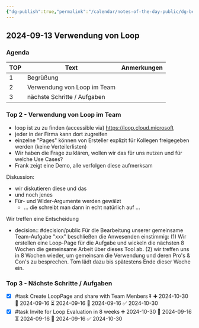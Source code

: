 ```yaml
---
{"dg-publish":true,"permalink":"/calendar/notes-of-the-day-public/dg-beispiel-fuer-ein-meeting-mit-entscheidung/","tags":["class/meeting"]}
---
```


## 2024-09-13 Verwendung von Loop

### Agenda

| TOP | Text                        | Anmerkungen |
| --- | --------------------------- | ----------- |
| 1   | Begrüßung                   |             |
| 2   | Verwendung von Loop im Team |             |
| 3   | nächste Schritte / Aufgaben |             |

### Top 2 - Verwendung von Loop im Team
- loop ist zu zu finden (accessible via) https://loop.cloud.microsoft
- jeder in der Firma kann dort zugreifen
- einzelne "Pages" können von Ersteller explizit für Kollegen freigegeben werden (keine Verteilerlisten)
- Wir haben die Frage zu klären, wollen wir das für uns nutzen und für welche Use Cases?
- Frank zeigt eine Demo, alle verfolgen diese aufmerksam

Diskussion:
- wir diskutieren diese und das
- und noch jenes
- Für- und Wider-Argumente werden gewälzt
	- ... die schreibt man dann in echt natürlich auf ... 

Wir treffen eine Entscheidung
- decision:: #decision/public Für die Bearbeitung unserer gemeinsame Team-Aufgabe "xxx" beschließen die Anwesenden einstimmig: (1) Wir erstellen eine Loop-Page für die Aufgabe und wickeln die nächsten 8 Wochen die gemeinsame Arbeit über dieses Tool ab.  (2) wir treffen uns in 8 Wochen wieder, um gemeinsam die Verwendung und deren Pro's & Con's zu besprechen. Tom lädt dazu bis spätestens Ende dieser Woche ein.

### Top 3 - Nächste Schritte / Aufgaben
- [x] #task Create LoopPage and share with Team Menbers ⏬ ➕ 2024-10-30 🛫 2024-09-16 ⏳ 2024-09-16 📅 2024-09-16 ✅ 2024-10-30
- [x] #task Invite for Loop Evaluation in 8 weeks ➕ 2024-10-30 🛫 2024-09-16 ⏳ 2024-09-16 📅 2024-09-16 ✅ 2024-10-30